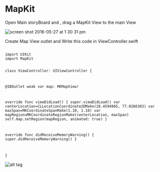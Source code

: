 # MapKit

Open Main storyBoard and , drag a MapKit View to the main View 

![screen shot 2016-05-27 at 1 30 31 pm](https://cloud.githubusercontent.com/assets/19264044/15601829/502aa2e0-240f-11e6-8437-58ef30cc6823.png)

Create Map View outlet and Write this code in ViewController.swift 

<code> 
import UIKit
import MapKit 

class ViewController: UIViewController { 

@IBOutlet weak var map: MKMapView!

override func viewDidLoad() { 
  super.viewDidLoad() 
  var centerLocation=CLLocationCoordinate2DMake(28.4594965, 77.0266383) 
  var maxSpan=MKCoordinateSpanMake(1.10, 1.10) 
  var mapRegion=MKCoordinateRegionMake(centerLocation, maxSpan) 
  self.map.setRegion(mapRegion, animated: true) 
}

override func didReceiveMemoryWarning() 
{ 
    super.didReceiveMemoryWarning() 
} 

} 
</code>

![alt tag](https://cloud.githubusercontent.com/assets/19264044/15314382/153f2a44-1c2f-11e6-8672-c1eb8798f0e6.png)

